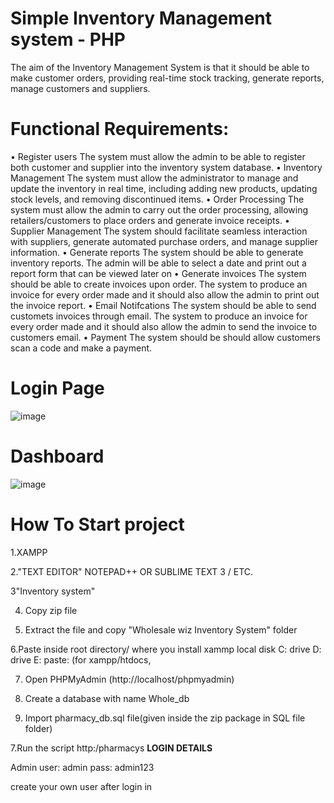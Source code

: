 # Simple Inventory Management system - PHP
 The aim of the Inventory Management System is that it should be able to make customer orders, providing real-time stock tracking, generate reports, manage customers and suppliers.
  
# Functional Requirements:
•	Register users
The system must allow the admin to be able to register both customer and supplier into the inventory system database.
•	Inventory Management
The system must allow the administrator to manage and update the inventory in real time, including adding new products, updating stock levels, and removing discontinued items.
•	Order Processing
The system must allow the admin to carry out the order processing, allowing retailers/customers to place orders and generate invoice receipts. 
•	Supplier Management
The system should facilitate seamless interaction with suppliers, generate automated purchase orders, and manage supplier information.
•	Generate reports 
The system should be able to generate inventory reports. The admin will be able to select a date and print out a report form that can be viewed later on
•	Generate invoices
The system should be able to create invoices upon order. The system to produce an invoice for every order made and it should also allow the admin to print out the invoice report.
•	Email Notifcations
The system should be able to send customets invoices through email. The system to produce an invoice for every order made and it should also allow the admin to send the invoice to customers email.
•	Payment
The system should be should allow customers scan a code and make a payment. 
##

# Login Page
 ![image](https://github.com/riley071/Simple-Inventory-Management-system---PHP/assets/81653537/ecf1e0e8-2e43-4db4-8ad9-f92205f8694d)

# Dashboard 
![image](https://github.com/riley071/Simple-Inventory-Management-system---PHP/assets/81653537/060f29c2-328f-4765-a0c1-07cbfc56feb1)

# How To Start project


1.XAMPP

2."TEXT EDITOR" NOTEPAD++ OR SUBLIME TEXT 3 / ETC.

3"Inventory system"

4. Copy zip file

5. Extract the file and copy "Wholesale wiz Inventory System" folder

6.Paste inside root directory/ where you install xammp local disk C: drive D: drive E: paste: (for xampp/htdocs, 

7. Open PHPMyAdmin (http://localhost/phpmyadmin)

8. Create a database with name Whole_db

6. Import pharmacy_db.sql file(given inside the zip package in SQL file folder)

7.Run the script http:/pharmacys
**LOGIN DETAILS** 

Admin
user: admin
pass: admin123

create your own user after login in

